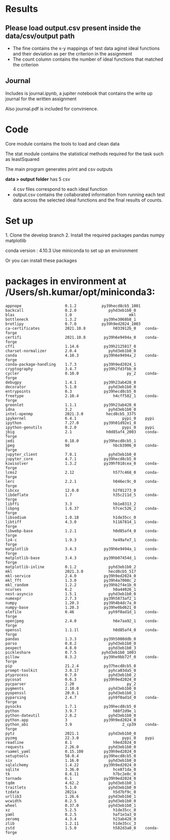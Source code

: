 <h1>Results</h1>
<h2>Please load output.csv present inside the data/csv/output path</h2>
<ul>
    <li>The fine contains the x-y mappings of test data aginst ideal functions and their deviation as per the criterion in the assignment</li>
    <li>The count column contains the number of ideal functions that matched the criterion</li>
</ul>

<h2>Journal</h2>
<p>Includes is journal.ipynb, a jupiter notebook that contains the write up journal for the written assignment</p>
<p>Also journal.pdf is included for convinience.</p>

<h1>Code</h1>
<p>Core module contains the tools to load and clean data</p>
<p>The stat module contains the statistical methods required for the task such as leastSquared</p>
<p>The main program generates print and csv outputs</p>

<b>data > output  folder</b> has 5 csv
<ul
    <li>4 csv files correspond to each ideal function</li>
    <li>output.csv contains the collaborated information from running each test data across the selected ideal functions and the final results of counts.</li>
</ul>

<h1>Set up</h1>
    1. Clone the develop branch
    2. Install the required packages
        pandas
        numpy
        matplotlib

conda version : 4.10.3
Use miniconda to set up an environment

Or you can install these packages
# packages in environment at /Users/sh.kumar/opt/miniconda3:
```
appnope                   0.1.2           py39hecd8cb5_1001  
backcall                  0.2.0              pyhd3eb1b0_0  
blas                      1.0                         mkl  
bottleneck                1.3.2            py39he3068b8_1  
brotlipy                  0.7.0           py39h9ed2024_1003  
ca-certificates           2021.10.8            h033912b_0    conda-forge
certifi                   2021.10.8        py39h6e9494a_0    conda-forge
cffi                      1.14.6           py39h2125817_0  
charset-normalizer        2.0.4              pyhd3eb1b0_0  
conda                     4.10.3           py39h6e9494a_2    conda-forge
conda-package-handling    1.7.3            py39h9ed2024_1  
cryptography              3.4.7            py39h2fd3fbb_0  
cycler                    0.10.0                     py_2    conda-forge
debugpy                   1.4.1            py39h23ab428_0  
decorator                 5.1.0              pyhd3eb1b0_0  
entrypoints               0.3              py39hecd8cb5_0  
freetype                  2.10.4               h4cff582_1    conda-forge
greenlet                  1.1.1            py39h23ab428_0  
idna                      3.2                pyhd3eb1b0_0  
intel-openmp              2021.3.0          hecd8cb5_3375  
ipykernel                 6.4.1                    pypi_0    pypi
ipython                   7.27.0           py39h01d92e1_0  
ipython-genutils          0.2.0                    pypi_0    pypi
jbig                      2.1               h0d85af4_2003    conda-forge
jedi                      0.18.0           py39hecd8cb5_1  
jpeg                      9d                   hbcb3906_0    conda-forge
jupyter_client            7.0.1              pyhd3eb1b0_0  
jupyter_core              4.7.1            py39hecd8cb5_0  
kiwisolver                1.3.2            py39hf018cea_0    conda-forge
lcms2                     2.12                 h577c468_0    conda-forge
lerc                      2.2.1                h046ec9c_0    conda-forge
libcxx                    12.0.0               h2f01273_0  
libdeflate                1.7                  h35c211d_5    conda-forge
libffi                    3.3                  hb1e8313_2  
libpng                    1.6.37               h7cec526_2    conda-forge
libsodium                 1.0.18               h1de35cc_0  
libtiff                   4.3.0                h1167814_1    conda-forge
libwebp-base              1.2.1                h0d85af4_0    conda-forge
lz4-c                     1.9.3                he49afe7_1    conda-forge
matplotlib                3.4.3            py39h6e9494a_1    conda-forge
matplotlib-base           3.4.3            py39hb07454d_1    conda-forge
matplotlib-inline         0.1.2              pyhd3eb1b0_2  
mkl                       2021.3.0           hecd8cb5_517  
mkl-service               2.4.0            py39h9ed2024_0  
mkl_fft                   1.3.0            py39h4a7008c_2  
mkl_random                1.2.2            py39hb2f4e1b_0  
ncurses                   6.2                  h0a44026_1  
nest-asyncio              1.5.1              pyhd3eb1b0_0  
numexpr                   2.7.3            py39h5873af2_1  
numpy                     1.20.3           py39h4b4dc7a_0  
numpy-base                1.20.3           py39he0bd621_0  
olefile                   0.46               pyh9f0ad1d_1    conda-forge
openjpeg                  2.4.0                h6e7aa92_1    conda-forge
openssl                   1.1.1l               h0d85af4_0    conda-forge
pandas                    1.3.3            py39h5008ddb_0  
parso                     0.8.2              pyhd3eb1b0_0  
pexpect                   4.8.0              pyhd3eb1b0_3  
pickleshare               0.7.5           pyhd3eb1b0_1003  
pillow                    8.3.2            py39he9bb72f_0    conda-forge
pip                       21.2.4           py37hecd8cb5_0  
prompt-toolkit            3.0.17             pyhca03da5_0  
ptyprocess                0.7.0              pyhd3eb1b0_2  
pycosat                   0.6.3            py39h9ed2024_0  
pycparser                 2.20                       py_2  
pygments                  2.10.0             pyhd3eb1b0_0  
pyopenssl                 20.0.1             pyhd3eb1b0_1  
pyparsing                 2.4.7              pyh9f0ad1d_0    conda-forge
pysocks                   1.7.1            py39hecd8cb5_0  
python                    3.9.7                h88f2d9e_1  
python-dateutil           2.8.2              pyhd3eb1b0_0  
python.app                3                py39h9ed2024_0  
python_abi                3.9                      2_cp39    conda-forge
pytz                      2021.1             pyhd3eb1b0_0  
pyzmq                     22.3.0                   pypi_0    pypi
readline                  8.1                  h9ed2024_0  
requests                  2.26.0             pyhd3eb1b0_0  
ruamel_yaml               0.15.100         py39h9ed2024_0  
setuptools                58.0.4           py39hecd8cb5_0  
six                       1.16.0             pyhd3eb1b0_0  
sqlalchemy                1.4.22           py39h9ed2024_0  
sqlite                    3.36.0               hce871da_0  
tk                        8.6.11               h7bc2e8c_0  
tornado                   6.1              py39h9ed2024_0  
tqdm                      4.62.2             pyhd3eb1b0_1  
traitlets                 5.1.0              pyhd3eb1b0_0  
tzdata                    2021a                h5d7bf9c_0  
urllib3                   1.26.6             pyhd3eb1b0_1  
wcwidth                   0.2.5              pyhd3eb1b0_0  
wheel                     0.37.0             pyhd3eb1b0_1  
xz                        5.2.5                h1de35cc_0  
yaml                      0.2.5                haf1e3a3_0  
zeromq                    4.3.4                h23ab428_0  
zlib                      1.2.11               h1de35cc_3  
zstd                      1.5.0                h582d3a0_0    conda-forge
```


